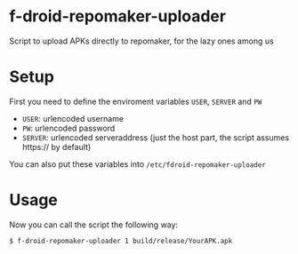 # f-droid-repomaker-uploader

Script to upload APKs directly to repomaker, for the lazy ones among us

# Setup

First you need to define the enviroment variables `USER`, `SERVER` and `PW`
- `USER`: urlencoded username
- `PW`: urlencoded password
- `SERVER`: urlencoded serveraddress (just the host part, the script assumes https:// by default)

You can also put these variables into `/etc/fdroid-repomaker-uploader`

# Usage

Now you can call the script the following way:

```console
$ f-droid-repomaker-uploader 1 build/release/YourAPK.apk
```

